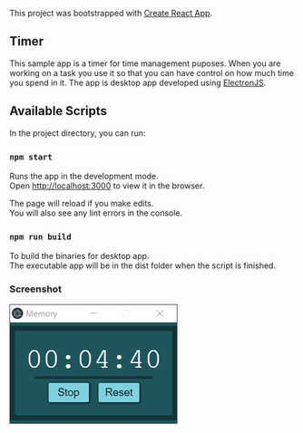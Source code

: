 This project was bootstrapped with [Create React App](https://github.com/facebook/create-react-app).
## Timer

This sample app is a timer for time management puposes. When you are working on a task you use it so that you can have control
on how much time you spend in it. The app is desktop app developed using [ElectronJS](https://www.electronjs.org/).
## Available Scripts

In the project directory, you can run:

### `npm start`

Runs the app in the development mode.<br />
Open [http://localhost:3000](http://localhost:3000) to view it in the browser.

The page will reload if you make edits.<br />
You will also see any lint errors in the console.

### `npm run build`
To build the binaries for desktop app. <br />
The executable app will be in the dist folder when the script is finished.

### Screenshot
![](images/screen.png)
